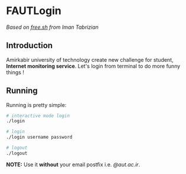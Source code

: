 # FAUTLogin

*Based on [free.sh](https://github.com/tabrizian/free.sh) from Iman Tabrizian*

## Introduction

Amirkabir university of technology create new challenge for student, **Internet monitoring service**.
Let's login from terminal to do more funny things !

## Running
Running is pretty simple:

```sh
# interactive mode login
./login

# login
./login username password

# logout
./logout
```

**NOTE:** Use it **without** your email postfix i.e. *@aut.ac.ir*.
